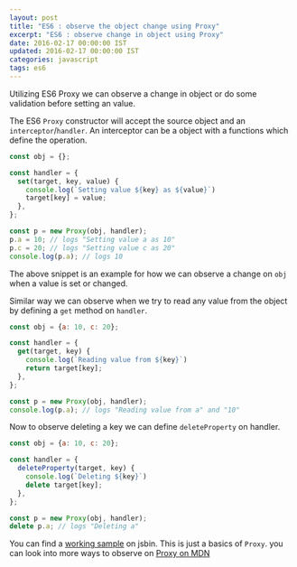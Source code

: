 ```yaml
---
layout: post
title: "ES6 : observe the object change using Proxy"
excerpt: "ES6 : observe change in object using Proxy"
date: 2016-02-17 00:00:00 IST
updated: 2016-02-17 00:00:00 IST
categories: javascript
tags: es6
---
```


Utilizing ES6 Proxy we can observe a change in object or do some validation before setting an value.

The ES6 `Proxy` constructor will accept the source object and an `interceptor`/`handler`. An interceptor can be a object with a functions which define the operation.

~~~ js
const obj = {};

const handler = {
  set(target, key, value) {
    console.log(`Setting value ${key} as ${value}`)
    target[key] = value;
  },
};

const p = new Proxy(obj, handler);
p.a = 10; // logs "Setting value a as 10"
p.c = 20; // logs "Setting value c as 20"
console.log(p.a); // logs 10
~~~

The above snippet is an example for how we can observe a change on `obj` when a value is set or changed.

Similar way we can observe when we try to read any value from the object by defining a `get` method on `handler`.

~~~ js
const obj = {a: 10, c: 20};

const handler = {
  get(target, key) {
    console.log(`Reading value from ${key}`)
    return target[key];
  },
};

const p = new Proxy(obj, handler);
console.log(p.a); // logs "Reading value from a" and "10"
~~~

Now to observe deleting a key we can define `deleteProperty` on handler.


~~~ js
const obj = {a: 10, c: 20};

const handler = {
  deleteProperty(target, key) {
    console.log(`Deleting ${key}`)
    delete target[key];
  },
};

const p = new Proxy(obj, handler);
delete p.a; // logs "Deleting a"
~~~

You can find a [working sample](https://jsbin.com/rureme/edit?js,console) on jsbin. This is just a basics of `Proxy`. you can look into more ways to observe on [Proxy on MDN](https://developer.mozilla.org/en/docs/Web/JavaScript/Reference/Global_Objects/Proxy#No-op_forwarding_proxy)